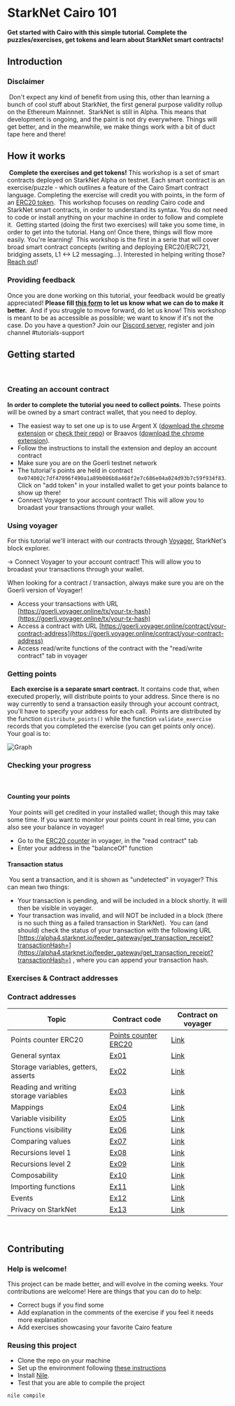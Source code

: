 # StarkNet Cairo 101
**Get started with Cairo with this simple tutorial. 
Complete the puzzles/exercises, get tokens and learn about StarkNet smart contracts!**
​
## Introduction
### Disclaimer
​
Don't expect any kind of benefit from using this, other than learning a bunch of cool stuff about StarkNet, the first general purpose validity rollup on the Ethereum Mainnnet.
​
StarkNet is still in Alpha. This means that development is ongoing, and the paint is not dry everywhere. Things will get better, and in the meanwhile, we make things work with a bit of duct tape here and there!
​
## How it works
​
**Complete the exercises and get tokens!**
This workshop is a set of smart contracts deployed on StarkNet Alpha on testnet. 
Each smart contract is an exercise/puzzle - which outlines a feature of the Cairo Smart contract language. 
Completing the exercise will credit you with points, in the form of an [ERC20 token](contracts/token/TDERC20.cairo).
​
This workshop focuses on *reading* Cairo code and StarkNet smart contracts, in order to understand its syntax. 
You do not need to code or install anything on your machine in order to follow and complete it. 
​
Getting started (doing the first two exercises) will take you some time, in order to get into the tutorial. Hang on! Once there, things will flow more easily. You're learning!
​
This workshop is the first in a serie that will cover broad smart contract concepts (writing and deploying ERC20/ERC721, bridging assets, L1 <-> L2 messaging...). 
Interested in helping writing those? [Reach out](https://twitter.com/HenriLieutaud)!
​
### Providing feedback
Once you are done working on this tutorial, your feedback would be greatly appreciated! 
**Please fill [this form](https://forms.reform.app/starkware/untitled-form-4/kaes2e) to let us know what we can do to make it better.** 
​
And if you struggle to move forward, do let us know! This workshop is meant to be as accessible as possible; we want to know if it's not the case.
​
Do you have a question? Join our [Discord server](https://discord.gg/B7PevJGCCw), register and join channel #tutorials-support
​
## Getting started
​
### Creating an account contract
**In order to complete the tutorial you need to collect points.** These points will be owned by a smart contract wallet, that you need to deploy.
-   The easiest way to set one up is to use Argent X ([download the chrome extension](https://chrome.google.com/webstore/detail/argent-x-starknet-wallet/dlcobpjiigpikoobohmabehhmhfoodbb/)  or  [check their repo](https://github.com/argentlabs/argent-x)) or Braavos ([download the chrome extension](https://chrome.google.com/webstore/detail/braavos-wallet/jnlgamecbpmbajjfhmmmlhejkemejdma)).
-   Follow the instructions to install the extension and deploy an account contract
-   Make sure you are on the Goerli testnet network
-   The tutorial's points are held in contract  `0x074002c7df47096f490a1a89b086b8a468f2e7c686e04a024d93b7c59f934f83`. Click on "add token" in your installed wallet to get your points balance to show up there!
- Connect Voyager to your account contract! This will allow you to broadast your transactions through your wallet.
​
### Using voyager
For this tutorial we'll interact with our contracts through [Voyager](https://goerli.voyager.online/), StarkNet's block explorer. 

-> Connect Voyager to your account contract! This will allow you to broadast your transactions through your wallet.

When looking for a contract / transaction, always make sure you are on the Goerli version of Voyager!
-   Access your transactions with URL  [https://goerli.voyager.online/tx/your-tx-hash](https://goerli.voyager.online/tx/your-tx-hash)
-   Access a contract with URL  [https://goerli.voyager.online/contract/your-contract-address](https://goerli.voyager.online/contract/your-contract-address)
-   Access read/write functions of the contract with the "read/write contract" tab in voyager
​
### Getting points
​
​
**Each exercise is a separate smart contract.** It contains code that, when executed properly, will distribute points to your address. Since there is no way currently to send a transaction easily through your account contract, you'll have to specify your address for each call.
​
Points are distributed by the function `distribute_points()` while the function `validate_exercise` records that you completed the exercise (you can get points only once). Your goal is to: 

![Graph](assets/diagram.png)
​
​
​
### Checking your progress
​
#### Counting your points
​
Your points will get credited in your installed wallet; though this may take some time. If you want to monitor your points count in real time, you can also see your balance in voyager!
​
-   Go to the  [ERC20 counter](https://goerli.voyager.online/contract/0x074002c7df47096f490a1a89b086b8a468f2e7c686e04a024d93b7c59f934f83#readContract)  in voyager, in the "read contract" tab
-   Enter your address in the "balanceOf" function
​
#### Transaction status
​
You sent a transaction, and it is shown as "undetected" in voyager? This can mean two things:
​
-   Your transaction is pending, and will be included in a block shortly. It will then be visible in voyager.
-   Your transaction was invalid, and will NOT be included in a block (there is no such thing as a failed transaction in StarkNet).
​
You can (and should) check the status of your transaction with the following URL  [https://alpha4.starknet.io/feeder_gateway/get_transaction_receipt?transactionHash=](https://alpha4.starknet.io/feeder_gateway/get_transaction_receipt?transactionHash=)  , where you can append your transaction hash.
​
### Exercises & Contract addresses 
### Contract addresses 
|Topic|Contract code|Contract on voyager|
|---|---|---|
|Points counter ERC20|[Points counter ERC20](contracts/token/TDERC20.cairo)|[Link](https://goerli.voyager.online/contract/0x074002c7df47096f490a1a89b086b8a468f2e7c686e04a024d93b7c59f934f83)|
|General syntax|[Ex01](contracts/ex01.cairo)|[Link](https://goerli.voyager.online/contract/0x04b9b3cea3d4b21f7f272a26cf0d54f40348a9d8509f951b217e33d4e9c80af2)|
|Storage variables, getters, asserts|[Ex02](contracts/ex02.cairo)|[Link](https://goerli.voyager.online/contract/0x06511a41c0620d756ff9e3c6b27d5aea2d9b65e162abdec72c4d746c0a1aca05)|
|Reading and writing storage variables|[Ex03](contracts/ex03.cairo)|[Link](https://goerli.voyager.online/contract/0x044a68c9052a5208a46aee5d0af6f6a3e30686ab9ce3e852c4b817d0a76f2f09)|
|Mappings|[Ex04](contracts/ex04.cairo)|[Link](https://goerli.voyager.online/contract/0x04e701814214c5d82215a134c31029986b0d05a2592c0c977fe2330263dc7304)|
|Variable visibility|[Ex05](contracts/ex05.cairo)|[Link](https://goerli.voyager.online/contract/0x01e7285636d7d147df6e2eacb044611e13ce79048c4ac21d0209c8c923108975)|
|Functions visibility|[Ex06](contracts/ex06.cairo)|[Link](https://goerli.voyager.online/contract/0x02abaa69541bd4630225cd69fa87d08a6e8fb80f4c7c2e8d3568fa59e71eec26)|
|Comparing values|[Ex07](contracts/ex07.cairo)|[Link](https://goerli.voyager.online/contract/0x07d9f4f818592b7a97f2c7e5915733ed022f96313cb61bde2c27a9fbd729a5a4)|
|Recursions level 1|[Ex08](contracts/ex08.cairo)|[Link](https://goerli.voyager.online/contract/0x072d42eb599c9ec14d1f7209223226cb1436898c6930480c6a2f6998c6ceb9fe)|
|Recursions level 2|[Ex09](contracts/ex09.cairo)|[Link](https://goerli.voyager.online/contract/0x035203b6c0b68ef87127a7d77f36de4279ceb79ea2d8099f854f51fc28074de4)|
|Composability|[Ex10](contracts/ex10.cairo)|[Link](https://goerli.voyager.online/contract/0x071e59fbd7e724b94ad1f6d4bba1ff7161a834c6b19c4b88719ad640d5a6105c)|
|Importing functions|[Ex11](contracts/ex11.cairo)|[Link](https://goerli.voyager.online/contract/0x06e124eba8dcf1ebe207d6adb366193511373801b49742b39ace5c868b795e68)|
|Events|[Ex12](contracts/ex12.cairo)|[Link](https://goerli.voyager.online/contract/0x0658e159d61d4428b6d5fa90aa20083786674c49a645fe416fc4c35b145f8a83)|
|Privacy on StarkNet|[Ex13](contracts/ex13.cairo)|[Link](https://goerli.voyager.online/contract/0x07b271402ce18e1bcc1b64f555cdc23693b0eb091d71644f72b6c220814c1425)|

​
​
## Contributing
### Help is welcome!
This project can be made better, and will evolve in the coming weeks. Your contributions are welcome! Here are things that you can do to help:
- Correct bugs if you find some
- Add explanation in the comments of the exercise if you feel it needs more explanation
- Add exercises showcasing your favorite Cairo feature
​
### Reusing this project
- Clone the repo on your machine
- Set up the environment following [these instructions](https://starknet.io/docs/quickstart.html#quickstart)
- Install [Nile](https://github.com/OpenZeppelin/nile).
- Test that you are able to compile the project
```
nile compile
```
